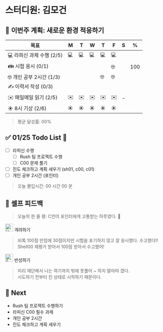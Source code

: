 # 스터디원: 김모건

## 🚀 이번주 계획: 새로운 환경 적응하기

| 목표                      | M   | T   | W   | T   | F   | S   | %   |
| ------------------------- | --- | --- | --- | --- | --- | --- | --- |
| 💻 라피신 과제 수행 (2/5) | 💻  | 💻  | 💻  | 💻  | 💻  |     |     |
| 👪 시험 응시 (0/1)        |     |     |     |     | 🤓  |     | 100 |
| 🤓 개인 공부 2시간 (1/3)  |     |     |     | 🤓  | 🤓  |     |     |
| ✍️ 이력서 작성 (0/3)      |     |     |     |     |     |     |     |
| ✉️ 매일메일 읽기 (2/5)    | ✉️  | ✉️  | ✉️  | ✉️  | ✉️  | -   |     |
| ☀️ 8시 기상 (2/6)         | ☀️  | ☀️  | ☀️  | ☀️  | ☀️  |     |     |

> 평균 달성률: 00% <br>

## ✅ 01/25 Todo List 🌅

- [ ] 라피신 수행
  - [ ] Rush 팀 프로젝트 수행
  - [ ] C00 문제 풀기
- [ ] 진도 체크하고 계획 세우기 (sh01, c00, c01)
- [ ] 개인 공부 2시간 (포인터)

> 오늘 몰입시간: 00 시간 00 분<br>

## 🎉 셀프 피드백

> 오늘의 한 줄 평: C언어 포인터에게 고통받는 하루였다. 🫠 <br>

<img src="https://raw.githubusercontent.com/Tarikul-Islam-Anik/Animated-Fluent-Emojis/master/Emojis/Smilies/Hugging%20Face.png" alt="Hugging Face" width="25" height="25"> 격려하기</img>

> 비록 100점 만점에 30점이지만 시험을 포기하지 않고 잘 응시했다. 수고했다!! <br>
> Shell00 재평가 받아서 100점 받아서 수고했어! <br>

<img src="https://raw.githubusercontent.com/Tarikul-Islam-Anik/Animated-Fluent-Emojis/master/Emojis/Smilies/Face%20with%20Monocle.png" alt="Face with Monocle" width="25" height="25"> 반성하기</img>

> 미리 재단해서 나는 여기까지 밖에 못풀어 ~ 하지 말아야 겠다.<br>
> 시도하기 전부터 진 상태로 시작하기 때문이다.<br>

## 🌱 Next

- Rush 팀 프로젝트 수행하기
- 라피신 C00 필수 과제
- 개인 공부 2시간
- 진도 체크하고 계획 세우기
